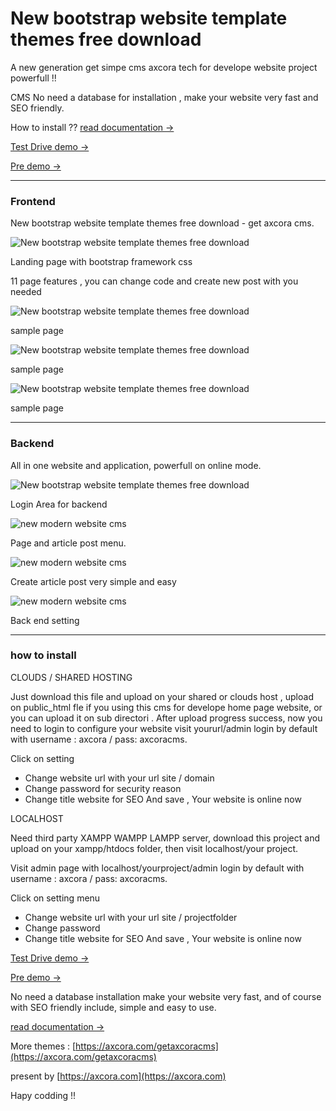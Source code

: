 # New bootstrap website template themes free download

A new generation get simpe cms axcora tech for develope website project powerfull !! 

CMS No need a database for installation , make your website very fast and SEO friendly.

How to install ?? [read documentation  →](https://axcora.com/getaxcoracms/index.php?id=get-started)

[Test Drive demo →](https://vpos.sourceforge.io/)

[Pre demo →](https://aplikasi-toko.sourceforge.io/)

---------------------------------

### Frontend

New bootstrap website template themes free download - get axcora cms.

![New bootstrap website template themes free download](https://a.fsdn.com/con/app/proj/vpos/screenshots/free%20download%20new%20bootstrap%20website%20template%20%284%29.png/max/max/1)

Landing page with bootstrap framework css 

11 page features , you can change code and create new post with you needed

![New bootstrap website template themes free download](https://a.fsdn.com/con/app/proj/vpos/screenshots/free%20download%20new%20bootstrap%20website%20template%20%282%29.png/max/max/1)

sample page

![New bootstrap website template themes free download](https://a.fsdn.com/con/app/proj/vpos/screenshots/free%20download%20new%20bootstrap%20website%20template%20%283%29.png/max/max/1)

sample page

![New bootstrap website template themes free download](https://a.fsdn.com/con/app/proj/vpos/screenshots/free%20download%20new%20bootstrap%20website%20template%20%281%29.png/max/max/1)

sample page

---------------------------------

### Backend

All in one website and application, powerfull on online mode.

![New bootstrap website template themes free download ](https://a.fsdn.com/con/app/proj/getaxcoracms/screenshots/New%20CMS%20modern%20website%20SEO%20%286%29.png/max/max/1)

Login Area for backend

![new modern website cms](https://a.fsdn.com/con/app/proj/getaxcoracms/screenshots/New%20CMS%20modern%20website%20SEO%20%285%29.png/max/max/1)

Page and article post menu.

![new modern website cms](https://a.fsdn.com/con/app/proj/getaxcoracms/screenshots/New%20CMS%20modern%20website%20SEO%20%284%29.png/max/max/1)

Create article post very simple and easy

![new modern website cms](https://a.fsdn.com/con/app/proj/getaxcoracms/screenshots/New%20CMS%20modern%20website%20SEO%20%282%29.png/max/max/1)

Back end setting

 -----------------------------------------------------------------
### how to install

CLOUDS / SHARED HOSTING

Just download this file and upload on your shared or clouds host , upload on public_html fle if you using this cms for develope home page website, or you can upload it on sub directori .
After upload progress success, now you need to login to configure your website visit yoururl/admin login by default with username : axcora / pass: axcoracms.

Click on setting
+ Change website url with your url site / domain
+ Change password for security reason
+ Change title website for SEO
And save , Your website is online now 

LOCALHOST

Need third party XAMPP WAMPP LAMPP server, download this project and upload on your xampp/htdocs folder, then visit localhost/your project.

Visit admin page with localhost/yourproject/admin login by default with username : axcora / pass: axcoracms.

Click on setting menu
+ Change website url with your url site / projectfolder
+ Change password
+ Change title website for SEO
And save , Your website is online now 

[Test Drive demo →](https://vpos.sourceforge.io/)

[Pre demo →](https://aplikasi-toko.sourceforge.io/)

No need a database installation make your website very fast, and of course with SEO friendly include, simple and easy to use.

[read documentation  →](https://axcora.com/getaxcoracms/index.php?id=get-started)

More themes :
[https://axcora.com/getaxcoracms](https://axcora.com/getaxcoracms)

present by [https://axcora.com](https://axcora.com)

Hapy codding !!
